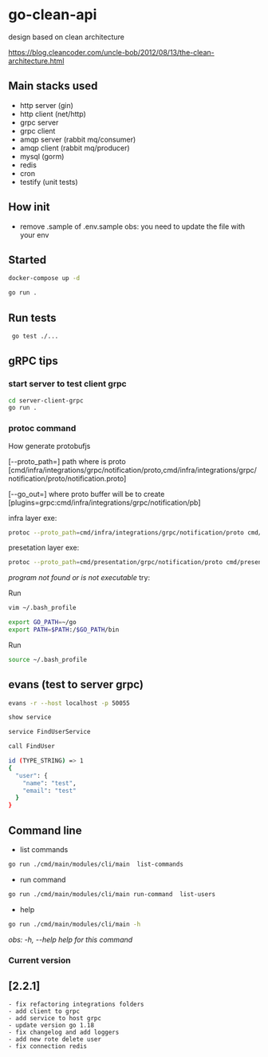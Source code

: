 # go-clean-api

design based on clean architecture

https://blog.cleancoder.com/uncle-bob/2012/08/13/the-clean-architecture.html

## Main stacks used

- http server (gin)
- http client (net/http)
- grpc server
- grpc client
- amqp server (rabbit mq/consumer)
- amqp client (rabbit mq/producer)
- mysql (gorm)
- redis 
- cron
- testify (unit tests)

## How init

- remove .sample of .env.sample
obs: you need to update the file with your env

## Started 

```bash
docker-compose up -d
```

```bash
go run .
```

## Run tests
```bash
 go test ./...
```

## gRPC tips

### start server to test client grpc
```bash
cd server-client-grpc
go run .
```

### protoc command

How generate protobufjs

[--proto_path=] path where is proto [cmd/infra/integrations/grpc/notification/proto,cmd/infra/integrations/grpc/notification/proto/notification.proto]

[--go_out=] where proto buffer will be to create [plugins=grpc:cmd/infra/integrations/grpc/notification/pb]

infra layer exe: 

```bash
protoc --proto_path=cmd/infra/integrations/grpc/notification/proto cmd/infra/integrations/grpc/notification/proto/notification.proto --go_out=plugins=grpc:cmd/infra/integrations/grpc/notification/pb
```

presetation layer exe: 

```bash
protoc --proto_path=cmd/presentation/grpc/notification/proto cmd/presentation/grpc/notification/proto/test-notification.proto --go_out=plugins=grpc:/home/santa-fe/Documents/playground/myDev/go-architecture-api/cmd/presentation/grpc/notification/pb
```

*program not found or is not executable*
try: 

Run 

```bash
vim ~/.bash_profile
```

```bash
export GO_PATH=~/go
export PATH=$PATH:/$GO_PATH/bin
```

Run

```bash
source ~/.bash_profile
```


## evans (test to server grpc)

```bash
evans -r --host localhost -p 50055
```

```bash
show service
```

```bash
service FindUserService
```

```bash
call FindUser

id (TYPE_STRING) => 1
{
  "user": {
    "name": "test",
    "email": "test"
  }
}
```


## Command line

- list commands 

```bash
go run ./cmd/main/modules/cli/main  list-commands
```

- run command <command>

```bash
go run ./cmd/main/modules/cli/main run-command  list-users
```

- help

```bash
go run ./cmd/main/modules/cli/main -h
```

*obs: -h, --help   help for this command*


### Current version

## [2.2.1]

```
- fix refactoring integrations folders
- add client to grpc 
- add service to host grpc
- update version go 1.18
- fix changelog and add loggers
- add new rote delete user
- fix connection redis
```
